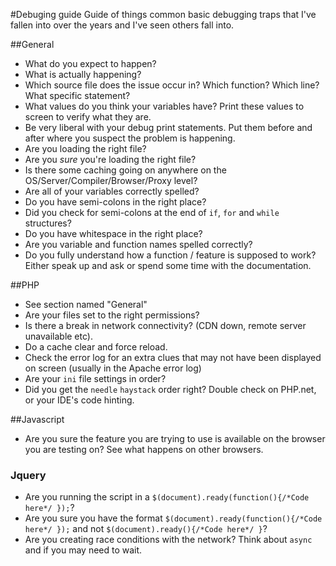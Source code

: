 #Debuging guide
Guide of things common basic debugging traps that I've fallen into over the years and I've seen others fall into.

##General

* What do you expect to happen?
* What is actually happening?
* Which source file does the issue occur in? Which function? Which line? What specific statement?
* What values do you think your variables have? Print these values to screen to verify what they are.
* Be very liberal with your debug print statements. Put them before and after where you suspect the problem is happening.
* Are you loading the right file?
* Are you *sure* you're loading the right file?
* Is there some caching going on anywhere on the OS/Server/Compiler/Browser/Proxy level?
* Are all of your variables correctly spelled?
* Do you have semi-colons in the right place?
* Did you check for semi-colons at the end of `if`, `for` and `while` structures?
* Do you have whitespace in the right place?
* Are you variable and function names spelled correctly?
* Do you fully understand how a function / feature is supposed to work? Either speak up and ask or spend some time with the documentation.

##PHP

* See section named "General"
* Are your files set to the right permissions?
* Is there a break in network connectivity? (CDN down, remote server unavailable etc).
* Do a cache clear and force reload.
* Check the error log for an extra clues that may not have been displayed on screen (usually in the Apache error log)
* Are your `ini` file settings in order?
* Did you get the `needle` `haystack` order right? Double check on PHP.net, or your IDE's code hinting.


##Javascript

* Are you sure the feature you are trying to use is available on the browser you are testing on? See what happens on other browsers.

### Jquery

* Are you running the script in a `$(document).ready(function(){/*Code here*/ });`?
* Are you sure you have the format `$(document).ready(function(){/*Code here*/ });` and not `$(document).ready(){/*Code here*/ }`?
* Are you creating race conditions with the network? Think about `async` and if you may need to wait.
